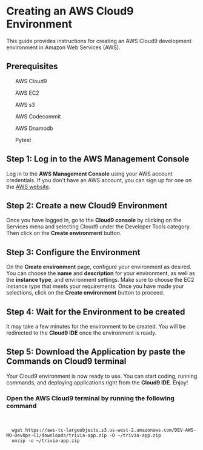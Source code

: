 <!DOCTYPE html>
<html>
<head>
	
</head>
<body>
	<h1>Creating an AWS Cloud9 Environment</h1>
	<p>This guide provides instructions for creating an AWS Cloud9 development environment in Amazon Web Services (AWS).</p>
	<h2>Prerequisites</h2>
	<ol>AWS Cloud9</ol>
		<ul>AWS EC2</ul>
		<ul>AWS s3</ul>
		<ul>AWS Codecommit</ul>
		<ul>AWS Dnamodb</ul>
		<ul>Pytest</ul>
	<ul>
	</ul>
	<h2>Step 1: Log in to the AWS Management Console</h2>
	<p>Log in to the <b>AWS Management Console</b> using your AWS account credentials. If you don't have an AWS account, you can sign up for one on the <a href="https://aws.amazon.com/">AWS website</a>.</p>
	<h2>Step 2: Create a new Cloud9 Environment</h2>
	<p>Once you have logged in, go to the <b>Cloud9 console</b> by clicking on the Services menu and selecting Cloud9 under the Developer Tools category. Then click on the <b>Create environment</b> button. </p>
	<h2>Step 3: Configure the Environment</h2>
	<p>On the <b>Create environment</b> page, configure your environment as desired. You can choose the <b>name</b> and <b>description</b> for your environment, as well as the <b>instance type</b>, and environment settings. Make sure to choose the EC2 instance type that meets your requirements. Once you have made your selections, click on the <b>Create environment</b> button to proceed.</p>
	<h2>Step 4: Wait for the Environment to be created</h2>
	<p>It may take a few minutes for the environment to be created. You will be redirected to the <b>Cloud9 IDE</b> once the environment is ready. </p>
	<h2>Step 5: Download the Application by paste the Commands on Cloud9 terminal</h2>
	<p>Your Cloud9 environment is now ready to use. You can start coding, running commands, and deploying applications right from the <b>Cloud9 IDE</b>. Enjoy!</p><h3>Open the <b>AWS Cloud9 terminal</b> by running the following command</h3>
	<br>
	
	  wget https://aws-tc-largeobjects.s3.us-west-2.amazonaws.com/DEV-AWS-MO-DevOps-C1/downloads/trivia-app.zip -O ~/trivia-app.zip
	  unzip -o ~/trivia-app.zip

	
</body>
</html>

